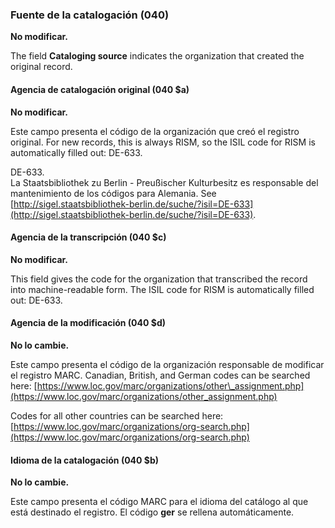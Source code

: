 ### Fuente de la catalogación (040)

**No modificar.**

The field **Cataloging source** indicates the organization that created the original record.

#### Agencia de catalogación original (040 $a)

**No modificar.**

Este campo presenta el código de la organización que creó el registro original. For new records, this is always RISM, so the ISIL code for RISM is automatically filled out: DE-633.

DE-633.  
La Staatsbibliothek zu Berlin - Preußischer Kulturbesitz es responsable del mantenimiento de los códigos para Alemania. See [http://sigel.staatsbibliothek-berlin.de/suche/?isil=DE-633](http://sigel.staatsbibliothek-berlin.de/suche/?isil=DE-633).

#### Agencia de la transcripción (040 $c)

**No modificar.**

This field gives the code for the organization that transcribed the record into machine-readable form. The ISIL code for RISM is automatically filled out: DE-633.

#### Agencia de la modificación (040 $d)

**No lo cambie.**

Este campo presenta el código de la organización responsable de modificar el registro MARC. Canadian, British, and German codes can be searched here: [https://www.loc.gov/marc/organizations/other\_assignment.php](https://www.loc.gov/marc/organizations/other_assignment.php)

Codes for all other countries can be searched here: [https://www.loc.gov/marc/organizations/org-search.php](https://www.loc.gov/marc/organizations/org-search.php)

#### Idioma de la catalogación (040 $b)

**No lo cambie.**

Este campo presenta el código MARC para el idioma del catálogo al que está destinado el registro. El código **ger** se rellena automáticamente.
